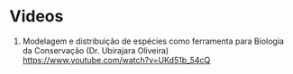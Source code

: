 # Videos

1. Modelagem e distribuição de espécies como ferramenta para Biologia da Conservação (Dr. Ubirajara Oliveira)
  https://www.youtube.com/watch?v=UKd51b_54cQ
